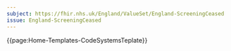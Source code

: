 ```yaml
---
subject: https://fhir.nhs.uk/England/ValueSet/England-ScreeningCeased
issue: England-ScreeningCeased
---
```


{{page:Home-Templates-CodeSystemsTeplate}}